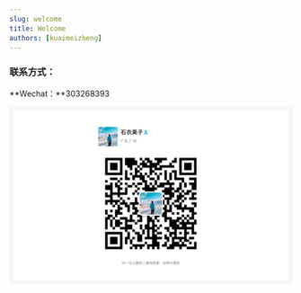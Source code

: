 ```yaml
---
slug: welcome
title: Welcome
authors: [kuaimeizheng]
---
```




### 联系方式：

**Wechat：**303268393

![](./wechat.png)